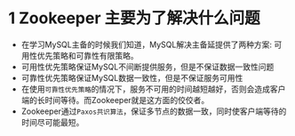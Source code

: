 # 1 Zookeeper 主要为了解决什么问题

- 在学习MySQL主备的时候我们知道，MySQL解决主备延提供了两种方案: 可用性优先策略和可靠性有限策略。
- 可用性优先策略保证MySQL不间断提供服务，但是不保证数据一致性问题
- 可靠性优先策略保证MySQL数据一致性，但是不保证服务可用性
- 在使用`可靠性优先策略`的情况下，服务不可用的时间越短越好，否则会造成客户端的长时间等待。而Zookeeper就是这方面的佼佼者。
- Zookeeper通过`Paxos共识算法`，保证多节点的数据一致，同时使客户端等待的时间尽可能最短。